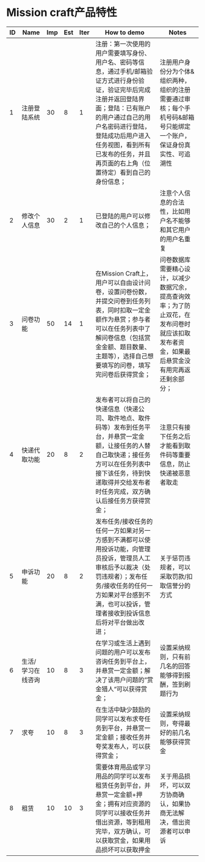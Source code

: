# Mission craft产品特性



| ID   | Name              | Imp  | Est  | Iter | How to demo                                                  | Notes                                                        |
| ---- | ----------------- | ---- | ---- | ---- | ------------------------------------------------------------ | ------------------------------------------------------------ |
| 1    | 注册登陆系统      | 30   | 8    | 1    | 注册：第一次使用的用户需要填写身份、用户名、密码等信息，通过手机/邮箱验证方式进行身份验证，验证完毕后完成注册并返回登陆界面；登陆：已有账户的用户通过自己的用户名密码进行登陆，登陆成功后用户进入任务视图，看到所有已发布的任务，并且再页面的右上角（位置待定）看到自己的身份信息； | 注册用户身份分为个体&组织两种，组织的注册需要通过审核；每个手机号码&邮箱号只能绑定一个账户，保证身份真实性、可追溯性 |
| 2    | 修改个人信息      | 30   | 2    | 1    | 已登陆的用户可以修改自己的个人信息；                         | 注意个人信息的合法性，比如用户名不能够和其它用户的用户名重复 |
| 3    | 问卷功能          | 50   | 14   | 1    | 在Mission Craft上，用户可以自由设计问卷，设置问卷份数，并提交问卷到任务列表，同时扣取一定金额作为悬赏；参与者可以在任务列表中了解问卷信息（包括赏金金额、题目数量、主题等），选择自己想要填写的问卷，填写完问卷后获得赏金； | 问卷数据库需要精心设计，以减少数据冗余，提高查询效率；为了防止双花，在发布问卷时就应该扣取发布者资金，如果最后悬赏金没有用完再返还剩余部分； |
| 4    | 快递代取功能      | 20   | 8    | 2    | 发布者可以将自己的快递信息（快递公司、取件地点、取件码等）发布到任务平台，并悬赏一定金额，让接任务的人替自己取快递；接任务方可以在任务列表中接下该任务，待到快递取得并交给发布者时任务完成，双方确认后接任务方获得赏金； | 注意只有接下任务之后才能看到取件码等重要信息，防止快递被恶意者取走 |
| 5    | 申诉功能          | 20   | 8    | 2    | 发布任务/接收任务的任何一方如果对另一方感到不满都可以使用投诉功能，向管理员投诉，管理员人工审核后予以裁决（处罚违规者）；发布任务/接收任务的任何一方如果对平台感到不满，也可以投诉，管理者接收到投诉信息后将对平台做出改进； | 关于惩罚违规者，可以采取罚款/扣取信誉分的方式                |
| 6    | 生活/学习在线咨询 | 10   | 8    | 3    | 在学习或生活上遇到问题的用户可以发布咨询任务到平台上，并悬赏一定金额；解决了该用户问题的”赏金猎人“可以获得赏金； | 设置采纳规则，只有前几名的回答能够得到报酬，签到刷题行为     |
| 7    | 求夸              | 10   | 8    | 3    | 在生活中缺少鼓励的同学可以发布求夸任务到平台，并悬赏一定金额；接收任务并夸奖发布人，可以获得赏金； | 设置采纳规则，夸得最好的前几名能够获得赏金                   |
| 8    | 租赁              | 10   | 10   | 3    | 需要体育用品或学习用品的同学可以发布租赁任务到平台，并悬赏一定金额+押金；拥有对应资源的同学可以接收任务并借出资源，等到租用完毕，双方确认，可以获取赏金，如果用品损坏可以获取押金 | 关于用品损坏，可以双方协商确认，如果协商无法解决，借出资源者可以申诉 |